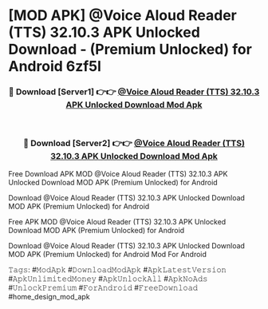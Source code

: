 # [MOD APK] @Voice Aloud Reader (TTS) 32.10.3 APK Unlocked Download - (Premium Unlocked) for Android 6zf5l



<div align="center">
<h3>🔴 Download [Server1] 👉👉 <a href="https://momento.my/?title=@Voice_Aloud_Reader_(TTS)_32.10.3_APK_Unlocked_Download">@Voice Aloud Reader (TTS) 32.10.3 APK Unlocked Download Mod Apk</a></h3><br>

<h3>🔴 Download [Server2] 👉👉 <a href="https://momento.my/?title=@Voice_Aloud_Reader_(TTS)_32.10.3_APK_Unlocked_Download">@Voice Aloud Reader (TTS) 32.10.3 APK Unlocked Download Mod Apk</a></h3>
</div>



Free Download APK MOD @Voice Aloud Reader (TTS) 32.10.3 APK Unlocked Download MOD APK (Premium Unlocked) for Android

Download @Voice Aloud Reader (TTS) 32.10.3 APK Unlocked Download MOD APK (Premium Unlocked) for Android

Free APK MOD @Voice Aloud Reader (TTS) 32.10.3 APK Unlocked Download MOD APK (Premium Unlocked) for Android

Download @Voice Aloud Reader (TTS) 32.10.3 APK Unlocked Download MOD APK (Premium Unlocked) for Android Mod For Android

𝚃𝚊𝚐𝚜: #𝙼𝚘𝚍𝙰𝚙𝚔 #𝙳𝚘𝚠𝚗𝚕𝚘𝚊𝚍𝙼𝚘𝚍𝙰𝚙𝚔 #𝙰𝚙𝚔𝙻𝚊𝚝𝚎𝚜𝚝𝚅𝚎𝚛𝚜𝚒𝚘𝚗 #𝙰𝚙𝚔𝚄𝚗𝚕𝚒𝚖𝚒𝚝𝚎𝚍𝙼𝚘𝚗𝚎𝚢 #𝙰𝚙𝚔𝚄𝚗𝚕𝚘𝚌𝚔𝙰𝚕𝚕 #𝙰𝚙𝚔𝙽𝚘𝙰𝚍𝚜 #𝚄𝚗𝚕𝚘𝚌𝚔𝙿𝚛𝚎𝚖𝚒𝚞𝚖 #𝙵𝚘𝚛𝙰𝚗𝚍𝚛𝚘𝚒𝚍 #𝙵𝚛𝚎𝚎𝙳𝚘𝚠𝚗𝚕𝚘𝚊𝚍 #home_design_mod_apk
